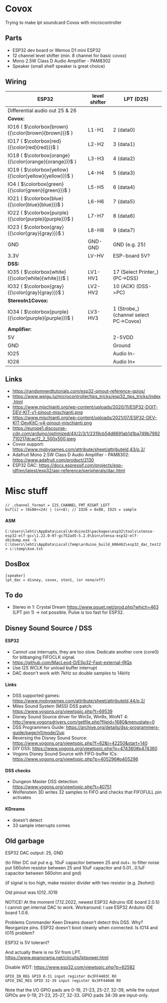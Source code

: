
# Covox
Trying to make lpt soundcard Covox with microcontroller

## Parts

- ESP32 dev board or Wemos D1 mini ESP32
- 12 channel level shifter (min. 8 channel for basic covox)
- Mono 2.5W Class D Audio Amplifier - PAM8302
- Speaker (small shelf speaker is great choice)

## Wiring

ESP32 | level shifter | LPT (D25)
--- | --- | ---
Differential audio out 25 & 26 | |
**Covox:** | |
IO16 ( $\colorbox{brown}{{\color{brown}{brown}}}$ ) | L1-H1 | 2 (data0)
IO17 ( $\colorbox{red}{{\color{red}{red}}}$ ) | L2-H2 | 3 (data1)
IO18 ( $\colorbox{orange}{{\color{orange}{orange}}}$ ) | L3-H3 | 4 (data2)
IO19 ( $\colorbox{yellow}{{\color{yellow}{yellow}}}$ ) | L4-H4 | 5 (data3)
IO4  ( $\colorbox{green}{{\color{green}{green}}}$ ) | L5-H5 | 6 (data4)
IO21 ( $\colorbox{blue}{{\color{blue}{blue}}}$ ) | L6-H6  | 7 (data5)
IO22 ( $\colorbox{purple}{{\color{purple}{purple}}}$ ) | L7-H7 | 8 (data6)
IO23 ( $\colorbox{gray}{{\color{gray}{gray}}}$ ) | L8-H8 | 9 (data7)
GND | GND-GND | GND (e.g. 25)
3.3V | LV-HV | ESP-board 5V?
**DSS:** | 
IO35 ( $\colorbox{white}{{\color{white}{white}}}$ ) | LV1-HV1 | 17 (Select Printer_) (PC->DSS)
IO32 ( $\colorbox{gray}{{\color{gray}{gray}}}$ ) | LV2-HV2 | 10 (ACK) (DSS->PC)
**StereoIn1Covox:** | 
IO34 ( $\colorbox{purple}{{\color{purple}{purple}}}$ ) | LV3-HV3 | 1 (Strobe_) (channel select PC->Covox)
**Amplifier:** |
5V | | 2-5VDD
GND | | Ground
IO25 | | Audio In-
IO26 | | Audio In+



## Links
- https://randomnerdtutorials.com/esp32-pinout-reference-gpios/
- https://www.weigu.lu/microcontroller/tips_tricks/esp32_tips_tricks/index.html
- https://www.mischianti.org/wp-content/uploads/2020/11/ESP32-DOIT-DEV-KIT-v1-pinout-mischianti.png
- https://www.mischianti.org/wp-content/uploads/2021/07/ESP32-DEV-KIT-DevKitC-v4-pinout-mischianti.png
- https://europe1.discourse-cdn.com/arduino/optimized/4X/2/3/1/2319cb54d8691ab1d1ba749b7992710217dcacf2_2_500x500.jpeg
- Covox support: https://www.mobygames.com/attribute/sheet/attributeId,43/p,2/
- Adafruit Mono 2.5W Class D Audio Amplifier - PAM8302: https://www.adafruit.com/product/2130
- ESP32 DAC: https://docs.espressif.com/projects/esp-idf/en/latest/esp32/api-reference/peripherals/dac.html

# Misc stuff

###
```
// .channel_format = I2S_CHANNEL_FMT_RIGHT_LEFT
buf[i] = (0x80<<24) | (s<<8); // IO26 = 0x80, IO25 = sample
```

#### ASM
```
C:\Users\lehti\AppData\Local\Arduino15\packages\esp32\tools\xtensa-esp32-elf-gcc\1.22.0-97-gc752ad5-5.2.0\bin\xtensa-esp32-elf-objdump.exe -S C:\Users\lehti\AppData\Local\Temp\arduino_build_606462\esp32_dac_test2.ino.elf > c:\temp\koe.txt
```

## DosBox
```
[speaker]
lpt_dac = disney, covox, ston1, (or none/off)
```

## To do
- Stereo in 1: Crystal Dream https://www.pouet.net/prod.php?which=463 (LPT pin 1) -> not possible. Pulse is too fast for ESP32.


## Disney Sound Source / DSS

#### ESP32
- Cannot use interrupts, they are too slow. Dedicate another core (core0) for bitbanging FIFOCLK signal.
- https://github.com/MacLeod-D/ESp32-Fast-external-IRQs
- Use I2S WCLK for unload buffer interrupt
- DAC doesn't work with 7kHz so double samples to 14kHz

#### Links
- DSS supported games: https://www.mobygames.com/attribute/sheet/attributeId,44/p,2/
- Miles Sound System (MSS) DSS patch: https://www.vogons.org/viewtopic.php?t=69539
- Disney Sound Source driver for Win3x, Win9x, WinNT 4: http://www.vogonsdrivers.com/getfile.php?fileid=1680&menustate=0
- DSS Programmers Guide: https://archive.org/details/dss-programmers-guide/page/n1/mode/2up
- Reversing the Disney Sound Source: https://www.vogons.org/viewtopic.php?f=62&t=42250&start=140
- DIY DSS: https://www.vogons.org/viewtopic.php?p=474360#p474360
- Vogons Disney Sound Source with FIFO-buffer ICs: https://www.vogons.org/viewtopic.php?p=405296#p405296

#### DSS checks
- Dungeon Master DSS detection: https://www.vogons.org/viewtopic.php?t=40751
- Wolfenstein 3D writes 32 samples to FIFO and checks that FIFOFULL pin activates


#### KDreams
- doesn't detect
- 33 sample interrupts comes


## Old garbage

ESP32 DAC output: 25, GND

(to filter DC out put e.g. 10uF capacitor between 25 and out+. to filter noise put 560ohm resistor between 25 and 10uF capacitor and 0.01...0.1uF capacitor between 560ohm and gnd)

(if signal is too high, make resistor divider with two resistor (e.g. 2kohm))

Old pinout was IO12..IO19

NOTICE!
At the moment (7.12.2022, newest ESP32 Adruino IDE board 2.0.5) I cannot get internal DAC to work. Workaround: I use ESP32 Arduino IDE board 1.0.6.

Problems
Commander Keen Dreams doesn't detect this DSS. Why?
Reorganize pins. ESP32 doesn't boot cleanly when connected. Is IO14 and IO15 problem?

ESP32 is 5V tolerant? 

And actually there is no 5V from LPT. https://www.epanorama.net/circuits/lptpower.html

Disable WDT: https://www.esp32.com/viewtopic.php?p=62582

```
GPIO_IN_REG GPIO 0-31 input register 0x3FF4403C RO
GPIO_IN1_REG GPIO 32-39 input register 0x3FF44040 RO
```

Note that the I/O GPIO pads are 0-19, 21-23, 25-27, 32-39, while the output GPIOs are 0-19, 21-23, 25-27, 32-33. GPIO pads 34-39 are input-only.


